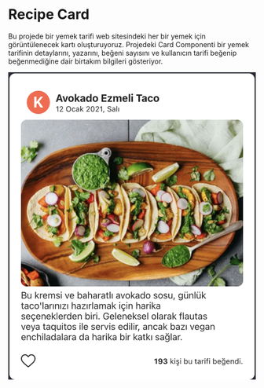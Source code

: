 # Recipe Card

Bu projede bir yemek tarifi web sitesindeki her bir yemek için görüntülenecek kartı oluşturuyoruz. Projedeki Card Componenti bir yemek tarifinin detaylarını, yazarını, beğeni sayısını ve kullanıcın tarifi beğenip beğenmediğine dair birtakım bilgileri gösteriyor.

![recipe-card](/recipe-card.png)
